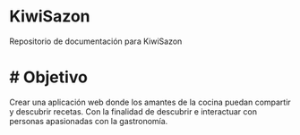 # KiwiSazon
Repositorio de documentación para KiwiSazon
# # Objetivo 
Crear una aplicación web donde los amantes de la cocina puedan compartir y descubrir recetas. Con la finalidad de descubrir e interactuar con personas apasionadas con la gastronomía. 
